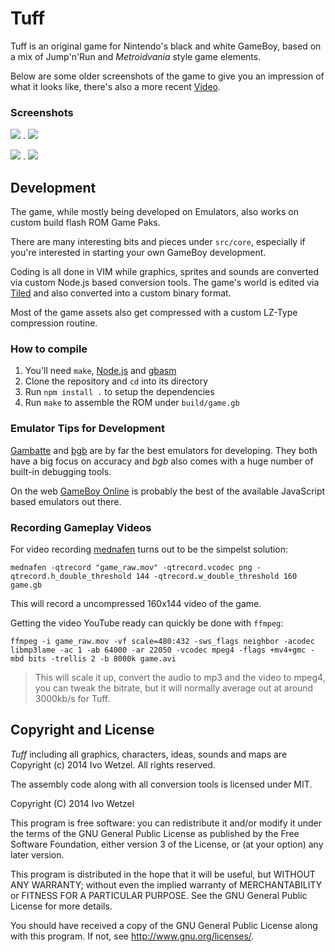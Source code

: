# Tuff

Tuff is an original game for Nintendo's black and white GameBoy, based on a mix of Jump'n'Run and *Metroidvania* style game elements.

Below are some older screenshots of the game to give you an impression of what it looks like, there's also a more recent [Video](http://www.youtube.com/watch?v=Xdtt6Rsvwag).

### Screenshots

![](http://dl.dropboxusercontent.com/u/2332843/tuff/screen1.png) . ![](http://dl.dropboxusercontent.com/u/2332843/tuff/screen2.png) 

![](http://dl.dropboxusercontent.com/u/2332843/tuff/screen3.png) . ![](http://dl.dropboxusercontent.com/u/2332843/tuff/screen4.png)


## Development

The game, while mostly being developed on Emulators, also works on custom build flash ROM Game Paks.

There are many interesting bits and pieces under `src/core`, especially if you're interested in starting your own GameBoy development.

Coding is all done in VIM while graphics, sprites and sounds are converted via custom Node.js based conversion tools. The game's world is edited via [Tiled](http://www.mapeditor.org/) and also converted into a custom binary format.

Most of the game assets also get compressed with a custom LZ-Type compression routine.


### How to compile

1. You'll need `make`, [Node.js](https://nodejs.org) and [gbasm](https://github.com/BonsaiDen/gbasm)
2. Clone the repository and `cd` into its directory
3. Run `npm install .` to setup the dependencies
4. Run `make` to assemble the ROM under `build/game.gb`


### Emulator Tips for Development

[Gambatte](https://github.com/sinamas/gambatte) and [bgb](http://bgb.bircd.org/) are by far the best emulators for developing.
They both have a big focus on accuracy and *bgb* also comes with a huge number of built-in debugging tools.

On the web [GameBoy Online](https://github.com/grantgalitz/GameBoy-Online) is probably the best of the available JavaScript based emulators out there.

### Recording Gameplay Videos

For video recording [mednafen](http://mednafen.sourceforge.net/) turns out to be the simpelst solution:

    mednafen -qtrecord "game_raw.mov" -qtrecord.vcodec png -qtrecord.h_double_threshold 144 -qtrecord.w_double_threshold 160 game.gb

This will record a uncompressed 160x144 video of the game.

Getting the video YouTube ready can quickly be done with `ffmpeg`:

    ffmpeg -i game_raw.mov -vf scale=480:432 -sws_flags neighbor -acodec libmp3lame -ac 1 -ab 64000 -ar 22050 -vcodec mpeg4 -flags +mv4+gmc -mbd bits -trellis 2 -b 8000k game.avi

> This will scale it up, convert the audio to mp3 and the video to mpeg4, you can tweak the bitrate, but it will normally average out at around 3000kb/s for Tuff.


## Copyright and License

*Tuff* including all graphics, characters, ideas, sounds and maps are Copyright (c) 2014 Ivo Wetzel. All rights reserved.


The assembly code along with all conversion tools is licensed under MIT.

Copyright (C) 2014 Ivo Wetzel

This program is free software: you can redistribute it and/or modify
it under the terms of the GNU General Public License as published by
the Free Software Foundation, either version 3 of the License, or
(at your option) any later version.

This program is distributed in the hope that it will be useful,
but WITHOUT ANY WARRANTY; without even the implied warranty of
MERCHANTABILITY or FITNESS FOR A PARTICULAR PURPOSE.  See the
GNU General Public License for more details.

You should have received a copy of the GNU General Public License
along with this program.  If not, see <http://www.gnu.org/licenses/>.

